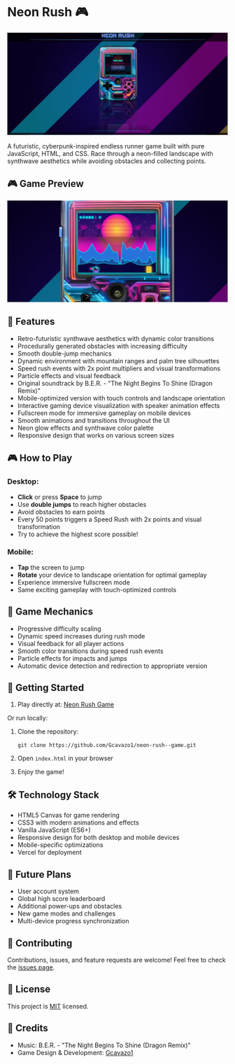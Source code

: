 # Neon Rush 🎮

![Neon Rush Gameplay](assets/screenshots/Screenshot01.jpg)

A futuristic, cyberpunk-inspired endless runner game built with pure JavaScript, HTML, and CSS. Race through a neon-filled landscape with synthwave aesthetics while avoiding obstacles and collecting points.

## 🎮 Game Preview

![Neon Rush Speed Rush Mode](assets/screenshots/Screenshot02.jpg)

## 🌟 Features

- Retro-futuristic synthwave aesthetics with dynamic color transitions
- Procedurally generated obstacles with increasing difficulty
- Smooth double-jump mechanics
- Dynamic environment with mountain ranges and palm tree silhouettes
- Speed rush events with 2x point multipliers and visual transformations
- Particle effects and visual feedback
- Original soundtrack by B.E.R. - "The Night Begins To Shine (Dragon Remix)"
- Mobile-optimized version with touch controls and landscape orientation
- Interactive gaming device visualization with speaker animation effects
- Fullscreen mode for immersive gameplay on mobile devices
- Smooth animations and transitions throughout the UI
- Neon glow effects and synthwave color palette
- Responsive design that works on various screen sizes

## 🎮 How to Play

### Desktop:
- **Click** or press **Space** to jump
- Use **double jumps** to reach higher obstacles
- Avoid obstacles to earn points
- Every 50 points triggers a Speed Rush with 2x points and visual transformation
- Try to achieve the highest score possible!

### Mobile:
- **Tap** the screen to jump
- **Rotate** your device to landscape orientation for optimal gameplay
- Experience immersive fullscreen mode
- Same exciting gameplay with touch-optimized controls

## 🎯 Game Mechanics

- Progressive difficulty scaling
- Dynamic speed increases during rush mode
- Visual feedback for all player actions
- Smooth color transitions during speed rush events
- Particle effects for impacts and jumps
- Automatic device detection and redirection to appropriate version

## 🚀 Getting Started

1. Play directly at: [Neon Rush Game](https://neon-rush-game.vercel.app/)

Or run locally:

1. Clone the repository:
   ```
   git clone https://github.com/Gcavazo1/neon-rush--game.git
   ```

2. Open `index.html` in your browser

3. Enjoy the game!

## 🛠️ Technology Stack

- HTML5 Canvas for game rendering
- CSS3 with modern animations and effects
- Vanilla JavaScript (ES6+)
- Responsive design for both desktop and mobile devices
- Mobile-specific optimizations
- Vercel for deployment

## 🔮 Future Plans

- User account system
- Global high score leaderboard
- Additional power-ups and obstacles
- New game modes and challenges
- Multi-device progress synchronization

## 🤝 Contributing

Contributions, issues, and feature requests are welcome! Feel free to check the [issues page](https://github.com/Gcavazo1/neon-rush--game/issues).

## 📝 License

This project is [MIT](LICENSE) licensed.

## 🎵 Credits

- Music: B.E.R. - "The Night Begins To Shine (Dragon Remix)"
- Game Design & Development: [Gcavazo1](https://github.com/Gcavazo1) 
